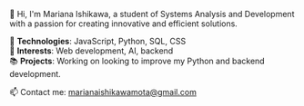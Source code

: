 👋 Hi, I'm Mariana Ishikawa, a student of Systems Analysis and Development with a passion for creating innovative and efficient solutions.

🔧 **Technologies**: JavaScript, Python, SQL, CSS  
🌟 **Interests**: Web development, AI, backend  
📚 **Projects**: Working on looking to improve my Python and backend development.

📫 Contact me: [marianaishikawamota@gmail.com](mailto:marianaishikawamota@gmail.com)  

